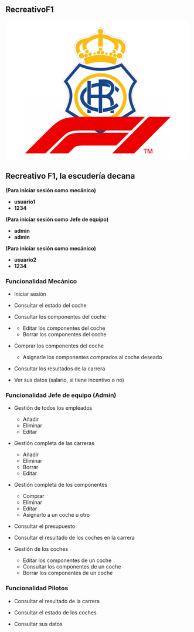 ## RecreativoF1
<p align="center">
  <img src="RecreativoF1ManuelGomez/src/main/resources/static/Imagenes/logo.png" alt="Project Logo">
</p>

## Recreativo F1, la escudería decana

**(Para iniciar sesión como mecánico)**
  - **usuario1**
  - **1234**

**(Para iniciar sesión como Jefe de equipo)** 
  - **admin**
  - **admin**

**(Para iniciar sesión como mecánico)** 
  - **usuario2**
  - **1234**
 

### Funcionalidad Mecánico

-  Iniciar sesión
-  Consultar el estado del coche
   
-  Consultar los componentes del coche
- 
   - Editar los componentes del coche
   - Borrar los componentes del coche
     
-  Comprar los componentes del coche
   - Asignarle los componentes comprados al coche deseado
     
- Consultar los resultados de la carrera
  
- Ver sus datos (salario, si tiene incentivo o no)

### Funcionalidad Jefe de equipo (Admin)

- Gestión de todos los empleados
  - Añadir
  - Eliminar
  - Editar
    
- Gestión completa de las carreras
  - Añadir
  - Eliminar
  - Borrar
  - Editar
    
- Gestión completa de los componentes
  - Comprar
  - Eliminar
  - Editar
  - Asignarlo a un coche u otro
    
- Consultar el presupuesto
  
- Consultar el resultado de los coches en la carrera
  
- Gestión de los coches
  - Editar los componentes de un coche
  - Consultar los componentes de un coche
  - Borrar los componentes de un coche
    
### Funcionalidad Pilotos 

- Consultar el resultado de la carrera
  
- Consultar el estado de los coches
  
- Consultar sus datos 
   
 
     
